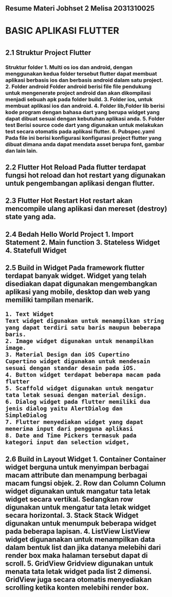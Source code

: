 <h2>Resume Materi Jobhset 2
    Melisa
    2031310025
<h2>

<h1>BASIC APLIKASI FLUTTER <h1>

<h2>2.1 Struktur Project Flutter 
    <h3>Struktur folder
    1. Multi os ios dan android, dengan menggunakan kedua folder        tersebut flutter dapat membuat aplikasi berbasis
    ios dan berbasis android dalam satu project.
    2. Folder android
    Folder android berisi file file pendukung untuk mengenerate project android dan akan dikompilasi menjadi sebuah apk pada folder build.
    3. Folder ios, untuk membuat aplikasi ios dan android.
    4. Folder lib,Folder lib berisi kode program dengan bahasa dart yang berupa widget yang dapat dibuat sesuai dengan kebutuhan aplikasi anda.
    5. Folder test
    Berisi source code dart yang digunakan untuk melakukan test secara otomatis pada aplikasi flutter.
    6. Pubspec.yaml
    Pada file ini berisi konfigurasi konfigurasi project flutter yang dibuat dimana anda dapat mendata asset berupa font, gambar dan lain lain. <h3>
<h2>

<h2>2.2 Flutter Hot Reload
    Pada flutter terdapat fungsi hot reload dan hot restart yang digunakan untuk pengembangan aplikasi dengan flutter.
<h2>

<h2>2.3 Flutter Hot Restart
    Hot restart akan mencompile ulang aplikasi dan mereset (destroy) state yang ada.
<h2>

<h2>2.4 Bedah Hello World Project 
    1. Import Statement 
    2. Main function
    3. Stateless Widget
    4. Statefull Widget 
<h2>

<h2>2.5 Build in Widget
    Pada framework flutter terdapat banyak widget. Widget yang telah disediakan dapat digunakan mengembangkan aplikasi yang mobile, desktop dan web yang memiliki tampilan menarik.

    1. Text Widget
    Text widget digunakan untuk menampilkan string yang dapat terdiri satu baris maupun beberapa baris. 
    2. Image widget digunakan untuk menampilkan image. 
    3. Material Design dan iOS Cupertino
    Cupertino widget digunakan untuk mendesain sesuai dengan standar desain pada iOS. 
    4. Button widget terdapat beberapa macam pada flutter 
    5. Scaffold widget digunakan untuk mengatur tata letak sesuai dengan material design. 
    6. Dialog widget pada flutter memiliki dua jenis dialog yaitu AlertDialog dan SimpleDialog
    7. Flutter menyediakan widget yang dapat menerima input dari pengguna aplikasi 
    8. Date and Time Pickers termasuk pada kategori input dan selection widget,
<h2>

<h2>2.6 Build in Layout Widget 
    1. Container
    Container widget berguna untuk menyimpan berbagai macam attribute dan menampung berbagai macam fungsi objek.
    2. Row dan Column
    Column widget digunakan untuk mangatur tata letak widget secara vertikal. Sedangkan row digunakan untuk mengatur tata letak widget secara horizontal.
    3. Stack
    Stack Widget digunakan untuk menumpuk beberapa widget pada beberapa lapisan. 
    4. ListView
    ListView widget digunanakan untuk menampilkan data dalam bentuk list dan jika datanya melebihi dari render box maka halaman tersebut dapat di scroll. 
    5. GridView
    Gridview digunakan untuk menata tata letak widget pada list 2 dimensi. GridView juga secara otomatis menyediakan scrolling ketika konten melebihi render box. 
<h2>
